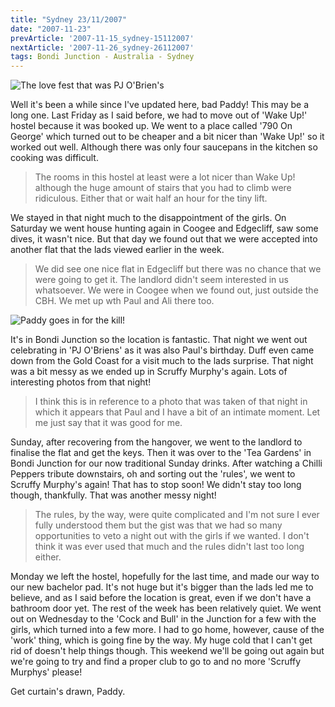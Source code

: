 ```yaml
---
title: "Sydney 23/11/2007"
date: "2007-11-23"
prevArticle: '2007-11-15_sydney-15112007'
nextArticle: '2007-11-26_sydney-26112007'
tags: Bondi Junction - Australia - Sydney
---
```

![The love fest that was PJ O'Brien's](/images/PB170348.JPG "The love fest that was PJ O'Brien's")

Well it's been a while since I've updated here, bad Paddy! This may be a long one. Last Friday as I said before, we had to move out of 'Wake Up!' hostel because it was booked up. We went to a place called '790 On George' which turned out to be cheaper and a bit nicer than 'Wake Up!' so it worked out well. Although there was only four saucepans in the kitchen so cooking was difficult. 
> The rooms in this hostel at least were a lot nicer than Wake Up! although the huge amount of stairs that you had to climb were ridiculous. Either that or wait half an hour for the tiny lift.

We stayed in that night much to the disappointment of the girls. On Saturday we went house hunting again in Coogee and Edgecliff, saw some dives, it wasn't nice. But that day we found out that we were accepted into another flat that the lads viewed earlier in the week. 
> We did see one nice flat in Edgecliff but there was no chance that we were going to get it. The landlord didn't seem interested in us whatsoever. We were in Coogee when we found out, just outside the CBH. We met up wth Paul and Ali there too.
 
![Paddy goes in for the kill!](/images/PB170399.JPG "Paddy goes in for the kill!")

It's in Bondi Junction so the location is fantastic. That night we went out celebrating in 'PJ O'Briens' as it was also Paul's birthday. Duff even came down from the Gold Coast for a visit much to the lads surprise. That night was a bit messy as we ended up in Scruffy Murphy's again. Lots of interesting photos from that night! 
> I think this is in reference to a photo that was taken of that night in which it appears that Paul and I have a bit of an intimate moment. Let me just say that it was good for me.

Sunday, after recovering from the hangover, we went to the landlord to finalise the flat and get the keys. Then it was over to the 'Tea Gardens' in Bondi Junction for our now traditional Sunday drinks. After watching a Chilli Peppers tribute downstairs, oh and sorting out the 'rules', we went to Scruffy Murphy's again! That has to stop soon! We didn't stay too long though, thankfully. That was another messy night! 
> The rules, by the way, were quite complicated and I'm not sure I ever fully understood them but the gist was that we had so many opportunities to veto a night out with the girls if we wanted. I don't think it was ever used that much and the rules didn't last too long either.

Monday we left the hostel, hopefully for the last time, and made our way to our new bachelor pad. It's not huge but it's bigger than the lads led me to believe, and as I said before the location is great, even if we don't have a bathroom door yet. The rest of the week has been relatively quiet. We went out on Wednesday to the 'Cock and Bull' in the Junction for a few with the girls, which turned into a few more. I had to go home, however, cause of the 'work' thing, which is going fine by the way. My huge cold that I can't get rid of doesn't help things though. This weekend we'll be going out again but we're going to try and find a proper club to go to and no more 'Scruffy Murphys' please!

Get curtain's drawn,
Paddy.